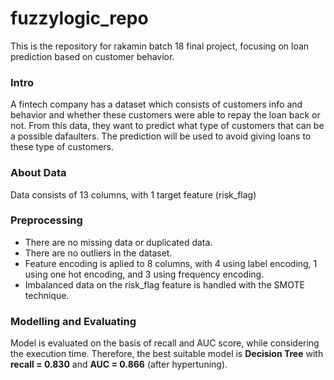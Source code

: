 # fuzzylogic_repo

This is the repository for rakamin batch 18 final project, focusing on loan prediction based on customer behavior.

### Intro
A fintech company has a dataset which consists of customers info and behavior and whether these customers were able to repay the loan back or not. From this data, they want to predict what type of customers that can be a possible dafaulters. The prediction will be used to avoid giving loans to these type of customers.

### About Data
Data consists of 13 columns, with 1 target feature (risk_flag)

### Preprocessing
 * There are no missing data or duplicated data.
 * There are no outliers in the dataset.
 * Feature encoding is aplied to 8 columns, with 4 using label encoding, 1 using one hot encoding, and 3 using frequency encoding.
 * Imbalanced data on the risk_flag feature is handled with the SMOTE technique.

### Modelling and Evaluating
Model is evaluated on the basis of recall and AUC score, while considering the execution time. Therefore, the best suitable model is **Decision Tree** with **recall = 0.830** and  **AUC = 0.866** (after hypertuning).
